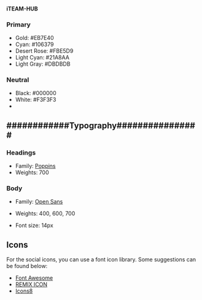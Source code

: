 #### iTEAM-HUB


### Primary

- Gold: #EB7E40
- Cyan: #106379
- Desert Rose: #FBE5D9
- Light Cyan: #21A8AA
- Light Gray: #DBDBDB

### Neutral

- Black: #000000
- White: #F3F3F3
- 

## ############Typography################

###  Headings

- Family: [Poppins](https://fonts.google.com/specimen/Poppins)
- Weights: 700



### Body

- Family: [Open Sans](https://fonts.google.com/specimen/Open+Sans)
- Weights: 400, 600, 700

- Font size: 14px



## Icons

For the social icons, you can use a font icon library. Some suggestions can be found below:

- [Font Awesome](https://fontawesome.com/)
- [REMIX ICON](https://remixicon.com/)
- [Icons8](https://icons8.com/)
